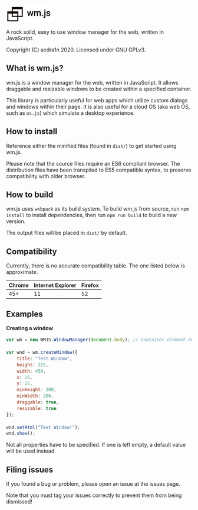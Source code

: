 ![wmjs logo](/res/wmjs-logo-small.png)

A rock solid, easy to use window manager for the web, written in JavaScript.

Copyright (C) acdra1n 2020. Licensed under GNU GPLv3.

## What is wm.js?

wm.js is a window manager for the web, written in JavaScript. It allows draggable and resizable windows to be created within a specified container.

This library is particularly useful for web apps which utilize custom dialogs and windows within their page. It is also useful for a cloud OS (aka web OS, such as `os.js`) which simulate a desktop experience.

## How to install

Reference either the minified files (found in `dist/`) to get started using wm.js.

Please note that the source files require an ES6 compliant browser. The distribution files have been transpiled to ES5 compatible syntax, to preserve compatibility with older browser.

## How to build

wm.js uses `webpack` as its build system. To build wm.js from source, run `npm install` to install dependencies, then run `npm run build` to build a new version.

The output files will be placed in `dist/` by default.

## Compatibility

Currently, there is no accurate compatibility table. The one listed below is approximate.

Chrome | Internet Explorer | Firefox
------ | ----------------- | --------
45+    | 11                | 52

## Examples

**Creating a window**

```javascript
var wm = new WMJS.WindowManager(document.body); // Container element does not have to be limited to `document.body`

var wnd = wm.createWindow({
    title: "Test Window",
    height: 315,
    width: 450,
    x: 25,
    y: 25,
    minHeight: 200,
    minWidth: 200,
    draggable: true,
    resizable: true
});

wnd.setHtml("Test Window!");
wnd.show();
```

Not all properties have to be specified. If one is left empty, a default value will be used instead.

## Filing issues

If you found a bug or problem, please open an issue at the issues page.

Note that you must tag your issues correctly to prevent them from being dismissed!
